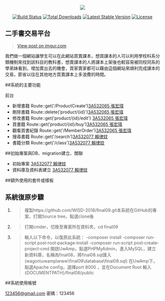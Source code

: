 <p align="center"><img src="https://laravel.com/assets/img/components/logo-laravel.svg"></p>

<p align="center">
<a href="https://travis-ci.org/laravel/framework"><img src="https://travis-ci.org/laravel/framework.svg" alt="Build Status"></a>
<a href="https://packagist.org/packages/laravel/framework"><img src="https://poser.pugx.org/laravel/framework/d/total.svg" alt="Total Downloads"></a>
<a href="https://packagist.org/packages/laravel/framework"><img src="https://poser.pugx.org/laravel/framework/v/stable.svg" alt="Latest Stable Version"></a>
<a href="https://packagist.org/packages/laravel/framework"><img src="https://poser.pugx.org/laravel/framework/license.svg" alt="License"></a>
</p>

## 二手書交易平台
<blockquote class="imgur-embed-pub" lang="en" data-id="Bsh0OpC"><a href="//imgur.com/Bsh0OpC">View post on imgur.com</a></blockquote><script async src="//s.imgur.com/min/embed.js" charset="utf-8"></script>
我們做一個網站讓學生可以在此網站買賣課本，想買課本的人可以利用學校科系分類機制來找到該科目的教科書，想賣課本的人將課本上架後也較容易被同校同系的學弟妹看到，增加賣出去的機會，買家賣家都可以藉由這個網站來順利完成課本的交易，節省以往在其他地方買賣課本上多浪費的時間。

##系統的主要功能

前台
- 新增書籍 Route::get('/ProductCreate')[3A532065 張宏瑋](https://github.com/3A532065)
- 刪除書籍 Route::delete('product/{id}')[3A532065 張宏瑋](https://github.com/3A532065)
- 修改書籍 Route::get('product/{id}/edit') [3A532065 張宏瑋](https://github.com/3A532065)
- 買書籍 Route::get('product/{id}/buy')[3A532065 張宏瑋](https://github.com/3A532065)
- 觀看買書紀錄 Route::get('/MemberOrder')[3A532065 張宏瑋](https://github.com/3A532065)
- 搜尋書籍 Route::get('/search')[3A532077 賴律妏](https://github.com/3A532077)
- 書籍分類 Route::get('/class')[3A532077 賴律妏](https://github.com/3A532077)



##初始專案與DB、migration建立、關聯

- 初始專案 [3A532077 賴律妏](https://github.com/3A532077)
- 資料庫及資料表建立 [3A532077 賴律妏](https://github.com/3A532077)


##額外使用的套件或樣板


## 系統復原步驟

1. >複製https://github.com/WISD-2018/final09.git本系統在GitHub的專案，打開Source tree，點選clone後

2. >打開cmder，切換至專案所在資料夾，cd final09

3. >輸入以下命令，以復原此系統：
-composer install
-composer run‐script post‐root‐package‐install
-composer run‐script post‐create‐project‐cmd
開啟UwAmp，點選PHPMyAdmin，進入MySQL，建立新資料庫，名稱為final08，將final08.sql匯入(wagon\uwamp\www\final09\database\final08.sql)
在UwAmp下，點選Apache config，選擇port 8000 ，並在Document Root 輸入{DOCUMENTPATH}/final08/public

##系統使用帳號

123456@gmail.com  密碼：123456